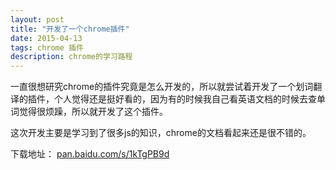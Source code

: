 ```yaml
---
layout: post
title: "开发了一个chrome插件"
date: 2015-04-13
tags: chrome 插件
description: chrome的学习路程
---
```

<p data-indent="0">
	一直很想研究chrome的插件究竟是怎么开发的，所以就尝试着开发了一个划词翻译的插件，个人觉得还是挺好看的，因为有的时候我自己看英语文档的时候去查单词觉得很烦躁，所以就开发了这个插件。
</p>
<p>这次开发主要是学习到了很多js的知识，chrome的文档看起来还是很不错的。</p>
<p>
	下载地址：
	<a href="http://pan.baidu.com/s/1kTgPB9d" target="_blank">pan.baidu.com/s/1kTgPB9d</a>
</p>
